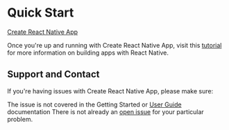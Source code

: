 # Quick Start

[Create React Native App](https://github.com/react-community/create-react-native-app)

Once you're up and running with Create React Native App, visit this [tutorial](https://facebook.github.io/react-native/docs/tutorial.html) for more information on building apps with React Native.

## Support and Contact

If you're having issues with Create React Native App, please make sure:

The issue is not covered in the Getting Started or [User Guide](https://github.com/react-community/create-react-native-app/blob/master/react-native-scripts/template/README.md) documentation
There is not already an [open issue](https://github.com/react-community/create-react-native-app/issues) for your particular problem.